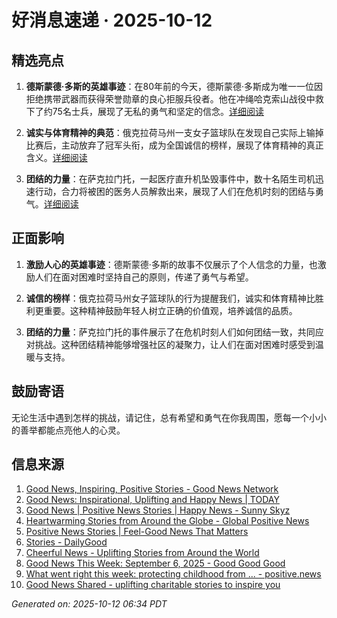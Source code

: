 # 好消息速递 · 2025-10-12

## 精选亮点

1. **德斯蒙德·多斯的英雄事迹**：在80年前的今天，德斯蒙德·多斯成为唯一一位因拒绝携带武器而获得荣誉勋章的良心拒服兵役者。他在冲绳哈克索山战役中救下了约75名士兵，展现了无私的勇气和坚定的信念。[详细阅读](https://www.goodnewsnetwork.org/events061012/)
   
2. **诚实与体育精神的典范**：俄克拉荷马州一支女子篮球队在发现自己实际上输掉比赛后，主动放弃了冠军头衔，成为全国诚信的榜样，展现了体育精神的真正含义。[详细阅读](https://www.sunnyskyz.com/good-news/5931/Oklahoma-Girls-Basketball-Team-Returns-Championship-After-Discovering-They-Actually-Lost)

3. **团结的力量**：在萨克拉门托，一起医疗直升机坠毁事件中，数十名陌生司机迅速行动，合力将被困的医务人员解救出来，展现了人们在危机时刻的团结与勇气。[详细阅读](https://www.sunnyskyz.com/good-news/5930/Dozens-Of-Strangers-Lift-Crashed-Helicopter-To-Save-Trapped-Medic-In-Sacramento-Miracle)

## 正面影响

1. **激励人心的英雄事迹**：德斯蒙德·多斯的故事不仅展示了个人信念的力量，也激励人们在面对困难时坚持自己的原则，传递了勇气与希望。

2. **诚信的榜样**：俄克拉荷马州女子篮球队的行为提醒我们，诚实和体育精神比胜利更重要。这种精神鼓励年轻人树立正确的价值观，培养诚信的品质。

3. **团结的力量**：萨克拉门托的事件展示了在危机时刻人们如何团结一致，共同应对挑战。这种团结精神能够增强社区的凝聚力，让人们在面对困难时感受到温暖与支持。

## 鼓励寄语

无论生活中遇到怎样的挑战，请记住，总有希望和勇气在你我周围，愿每一个小小的善举都能点亮他人的心灵。

## 信息来源
1. [Good News, Inspiring, Positive Stories - Good News Network](https://www.goodnewsnetwork.org/)
2. [Good News: Inspirational, Uplifting and Happy News | TODAY](https://www.today.com/news/good-news)
3. [Good News | Positive News Stories | Happy News - Sunny Skyz](https://www.sunnyskyz.com/good-news)
4. [Heartwarming Stories from Around the Globe - Global Positive News](https://www.globalpositivenewsnetwork.com/heartwarming-stories-from-around-the-globe/)
5. [Positive News Stories | Feel-Good News That Matters](https://www.positivenews.press/stories)
6. [Stories - DailyGood](https://www.dailygood.org/stories/?filter=recent)
7. [Cheerful News - Uplifting Stories from Around the World](https://cheerfulnewsdaily.com/)
8. [Good News This Week: September 6, 2025 - Good Good Good](https://www.goodgoodgood.co/articles/good-news-this-week-september-6-2025)
9. [What went right this week: protecting childhood from ... - positive.news](https://www.positive.news/society/good-news-stories-from-week-37-of-2025/)
10. [Good News Shared - uplifting charitable stories to inspire you](https://goodnewsshared.com/)

_Generated on: 2025-10-12 06:34 PDT_
